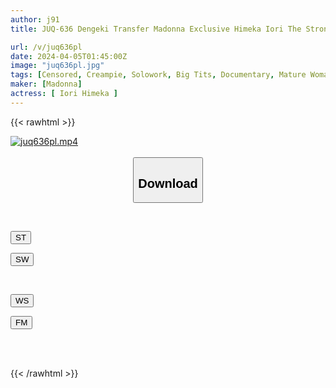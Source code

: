 ```yaml
---
author: j91
title: JUQ-636 Dengeki Transfer Madonna Exclusive Himeka Iori The Strongest Natural L Cup BODY That Surpasses Artificial Intelligence (AI).

url: /v/juq636pl
date: 2024-04-05T01:45:00Z
image: "juq636pl.jpg"
tags: [Censored, Creampie, Solowork, Big Tits, Documentary, Mature Woman, Kiss	]
maker: [Madonna]
actress: [ Iori Himeka ]
---
```



{{< rawhtml >}}

<div class="video" data-videoid="lPm9y1aY1pF7eWY">
    <a href="javascript:;">
        <img src="/v/juq636pl/juq636pl.jpg" width="WIDTH" height="HEIGHT" alt="juq636pl.mp4" loading="lazy">
    </a>
</div>

<script type="text/javascript" src="https://j91.asia/asset/on-demand-st.js"></script>

<br>
  <link rel="stylesheet" href="https://j91.asia/asset/bs5.css">
  
  <center>
  <button class="btn btn-primary" type="button" data-bs-toggle="collapse" data-bs-target=".multi-collapse" aria-expanded="false" aria-controls="multiCollapseExample1 multiCollapseExample2"><h2>Download</h2></button></center>
</p>
<div class="row">
  <div class="col">
    <div class="collapse multi-collapse" id="multiCollapseExample1">
      <div class="card card-body">
	      	      <br>
<div class="buttons">  
<p><a href="https://streamtape.to/v/lPm9y1aY1pF7eWY" target="_blank"><button class="btn-hover color-3"><i class="fa fa-download"></i> ST</button></a></p>
<p><a href="https://asnwish.com/dnh50q6qkt6e" target="_blank"><button class="btn-hover color-2"><i class="fa fa-download"></i> SW</button></a></p></div>
    </div>
  </div>
</div>
  <div class="col">
    <div class="collapse multi-collapse" id="multiCollapseExample2">
      <div class="card card-body">
	      <br>
<div class="buttons">
<p><a href="https://wolfstream.tv/o9ty0s92xorw"><button class="btn-hover color-9"><i class="fa fa-download"></i> WS</button></a></p>
<p><a href="https://filemoon.sx/d/voo2d35gkw5t"><button class="btn-hover color-8"><i class="fa fa-download"></i> FM</button></a></p></div>
<br><br>
      </div>
    </div>
  </div>
</div>

{{< /rawhtml >}}